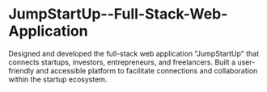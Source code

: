# JumpStartUp--Full-Stack-Web-Application
Designed and developed the full-stack web application  "JumpStartUp" that connects startups, investors, entrepreneurs, and freelancers. Built a user-friendly and accessible platform  to facilitate connections and collaboration within the startup ecosystem.
